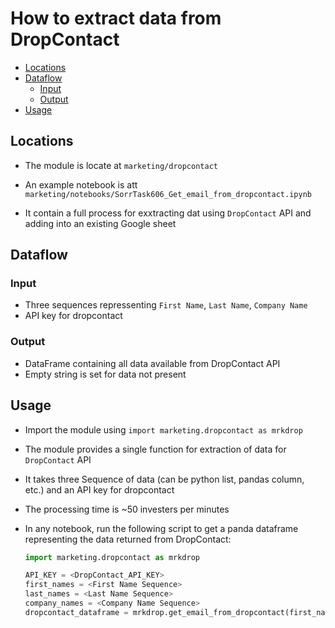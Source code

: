 # How to extract data from DropContact

<!-- toc -->

- [Locations](#locations)
- [Dataflow](#dataflow)
  * [Input](#input)
  * [Output](#output)
- [Usage](#usage)

<!-- tocstop -->

## Locations

- The module is locate at `marketing/dropcontact`

- An example notebook is att
  `marketing/notebooks/SorrTask606_Get_email_from_dropcontact.ipynb`
- It contain a full process for exxtracting dat using `DropContact` API and
  adding into an existing Google sheet

## Dataflow

### Input

- Three sequences repressenting `First Name`, `Last Name`, `Company Name`
- API key for dropcontact

### Output

- DataFrame containing all data available from DropContact API
- Empty string is set for data not present

## Usage

- Import the module using `import marketing.dropcontact as mrkdrop`
- The module provides a single function for extraction of data for `DropContact`
  API
- It takes three Sequence of data (can be python list, pandas column, etc.) and
  an API key for dropcontact
- The processing time is ~50 investers per minutes
- In any notebook, run the following script to get a panda dataframe
  representing the data returned from DropContact:

  ```python
  import marketing.dropcontact as mrkdrop

  API_KEY = <DropContact_API_KEY>
  first_names = <First Name Sequence>
  last_names = <Last Name Sequence>
  company_names = <Company Name Sequence>
  dropcontact_dataframe = mrkdrop.get_email_from_dropcontact(first_names, last_names, company_names, API_KEY)
  ```
